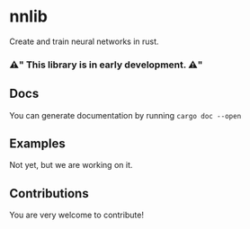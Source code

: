 # nnlib
Create and train neural networks in rust.

### ⚠️" This library is in early development. ⚠️"

## Docs 
You can generate documentation by running `cargo doc --open`

## Examples
Not yet, but we are working on it.

## Contributions
You are very welcome to contribute!
